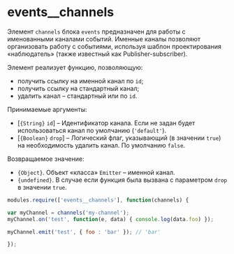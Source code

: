 # events__channels

Элемент `channels` блока `events` предназначен для работы с именованными каналами событий. Именные каналы позволяют организовать работу с событиями, используя шаблон проектирования «наблюдатель» (также известный как Publisher-subscriber).

Элемент реализует функцию, позволяющую:

* получить ссылку на именной канал по `id`;
* получить ссылку на стандартный канал;
* удалить канал – стандартный или по `id`.

Принимаемые аргументы:

* [`{String}` `id`] – Идентификатор канала. Если не задан будет использоваться канал по умолчанию (`'default'`).
* [`{Boolean}` `drop`] – Логический флаг, указывающий (в значении `true`) на необходимость удалить канал. По умолчанию `false`.

Возвращаемое значение:

* `{Object}`. Объект «класса» `Emitter` – именной канал.
* `{undefined}`. В случае если функция была вызвана с параметром `drop` в значении `true`.

```js
modules.require(['events__channels'], function(channels) {

var myChannel = channels('my-channel');
myChannel.on('test', function(e, data) { console.log(data.foo) });

myChannel.emit('test', { foo : 'bar' }); // 'bar'

});
```
